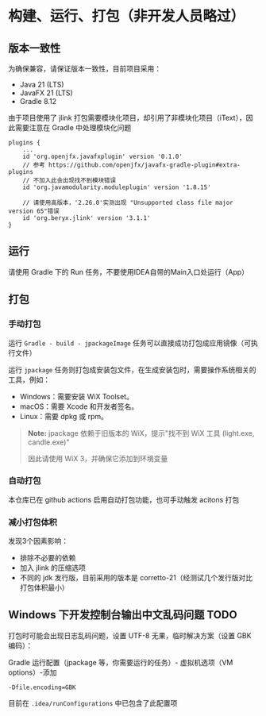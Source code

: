 
# 构建、运行、打包（非开发人员略过）

## 版本一致性
为确保兼容，请保证版本一致性，目前项目采用：
- Java 21 (LTS)
- JavaFX 21 (LTS)
- Gradle 8.12

由于项目使用了 jlink 打包需要模块化项目，却引用了非模块化项目（iText），因此需要注意在 Gradle 中处理模块化问题
```
plugins {
    ...
    id 'org.openjfx.javafxplugin' version '0.1.0'
    // 参考 https://github.com/openjfx/javafx-gradle-plugin#extra-plugins
    // 不加入此会出现找不到模块错误
    id 'org.javamodularity.moduleplugin' version '1.8.15'
    
    // 请使用高版本，'2.26.0'实测出现 "Unsupported class file major version 65"错误
    id 'org.beryx.jlink' version '3.1.1'
}
```

## 运行
请使用 Gradle 下的 Run 任务，不要使用IDEA自带的Main入口处运行（App）

## 打包

### 手动打包
运行 `Gradle - build - jpackageImage` 任务可以直接成功打包成应用镜像（可执行文件）

运行 `jpackage` 任务则打包成安装包文件，在生成安装包时，需要操作系统相关的工具，例如：
- Windows：需要安装 WiX Toolset。
- macOS：需要 Xcode 和开发者签名。
- Linux：需要 dpkg 或 rpm。

> **Note:** jpackage 依赖于旧版本的 WiX，提示"找不到 WiX 工具 (light.exe, candle.exe)"
>
> 因此请使用 WiX 3，并确保它添加到环境变量

### 自动打包
本仓库已在 github actions 启用自动打包功能，也可手动触发 acitons 打包

### 减小打包体积
发现3个因素影响：
- 排除不必要的依赖
- 加入 jlink 的压缩选项
- 不同的 jdk 发行版，目前采用的版本是 corretto-21（经测试几个发行版对比打包体积最小）

## Windows 下开发控制台输出中文乱码问题 TODO
打包时可能会出现日志乱码问题，设置 UTF-8 无果，临时解决方案（设置 GBK 编码）：

Gradle 运行配置（jpackage 等，你需要运行的任务）- 虚拟机选项（VM options）-添加
```
-Dfile.encoding=GBK
```

目前在 `.idea/runConfigurations` 中已包含了此配置项
